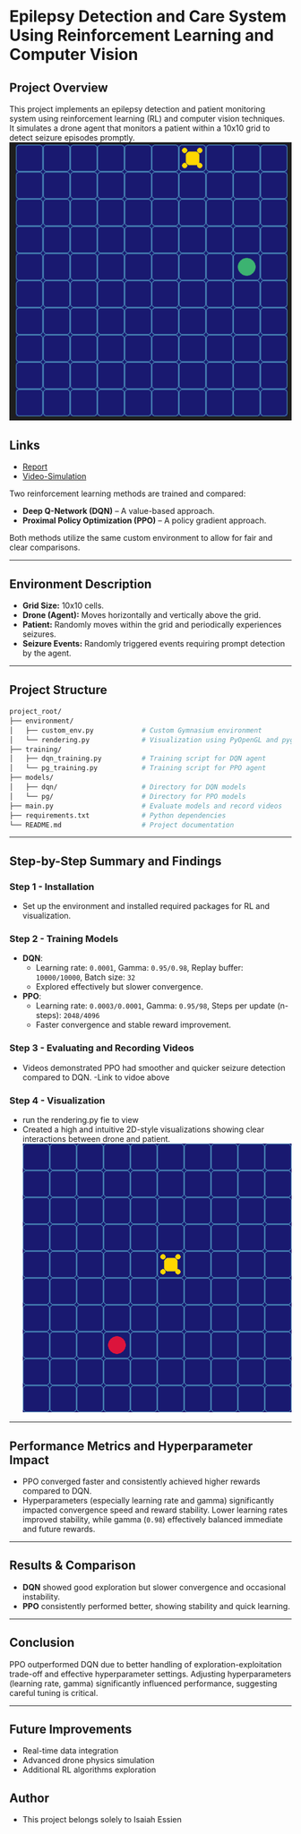# Epilepsy Detection and Care System Using Reinforcement Learning and Computer Vision

## Project Overview

This project implements an epilepsy detection and patient monitoring system using reinforcement learning (RL) and computer vision techniques. It simulates a drone agent that monitors a patient within a 10x10 grid to detect seizure episodes promptly.
![image](/images/static.png)

## Links 
- [Report](https://docs.google.com/document/d/1ReKnbrfWtzkNsy6_CEHfzIwjsgU0epBEq-TPCD2gVEY/edit?usp=sharing)
- [Video-Simulation](https://www.loom.com/share/71e4f8edb4564da883019863832782cf?sid=5960a7a4-cc61-4be6-b02a-5ddd107b6a41)


Two reinforcement learning methods are trained and compared:

- **Deep Q-Network (DQN)** – A value-based approach.
- **Proximal Policy Optimization (PPO)** – A policy gradient approach.

Both methods utilize the same custom environment to allow for fair and clear comparisons.

---

## Environment Description

- **Grid Size:** 10x10 cells.
- **Drone (Agent):** Moves horizontally and vertically above the grid.
- **Patient:** Randomly moves within the grid and periodically experiences seizures.
- **Seizure Events:** Randomly triggered events requiring prompt detection by the agent.

---

## Project Structure

```bash
project_root/
├── environment/
│   ├── custom_env.py            # Custom Gymnasium environment
│   └── rendering.py             # Visualization using PyOpenGL and pygame
├── training/
│   ├── dqn_training.py          # Training script for DQN agent
│   └── pg_training.py           # Training script for PPO agent
├── models/
│   ├── dqn/                     # Directory for DQN models
│   └── pg/                      # Directory for PPO models
├── main.py                      # Evaluate models and record videos
├── requirements.txt             # Python dependencies
└── README.md                    # Project documentation
```



---

## Step-by-Step Summary and Findings

### Step 1 - Installation
- Set up the environment and installed required packages for RL and visualization.

### Step 2 - Training Models
- **DQN**:
  - Learning rate: `0.0001`, Gamma: `0.95/0.98`, Replay buffer: `10000/10000`, Batch size: `32`
  - Explored effectively but slower convergence.
- **PPO**:
  - Learning rate: `0.0003/0.0001`, Gamma: `0.95/98`, Steps per update (n-steps): `2048/4096`
  - Faster convergence and stable reward improvement.

### Step 3 - Evaluating and Recording Videos
- Videos demonstrated PPO had smoother and quicker seizure detection compared to DQN.
-Link to vidoe above

### Step 4 - Visualization
- run the rendering.py fie to view
- Created a high and intuitive 2D-style visualizations showing clear interactions between drone and patient.
![Environment_simulator_giv](./images/environment_simulation.gif)

---

## Performance Metrics and Hyperparameter Impact
- PPO converged faster and consistently achieved higher rewards compared to DQN.
- Hyperparameters (especially learning rate and gamma) significantly impacted convergence speed and reward stability. Lower learning rates improved stability, while gamma (`0.98`) effectively balanced immediate and future rewards.

---

## Results & Comparison
- **DQN** showed good exploration but slower convergence and occasional instability.
- **PPO** consistently performed better, showing stability and quick learning.

---

## Conclusion
PPO outperformed DQN due to better handling of exploration-exploitation trade-off and effective hyperparameter settings. Adjusting hyperparameters (learning rate, gamma) significantly influenced performance, suggesting careful tuning is critical.

---

## Future Improvements
- Real-time data integration
- Advanced drone physics simulation
- Additional RL algorithms exploration

## Author
- This project belongs solely to Isaiah Essien